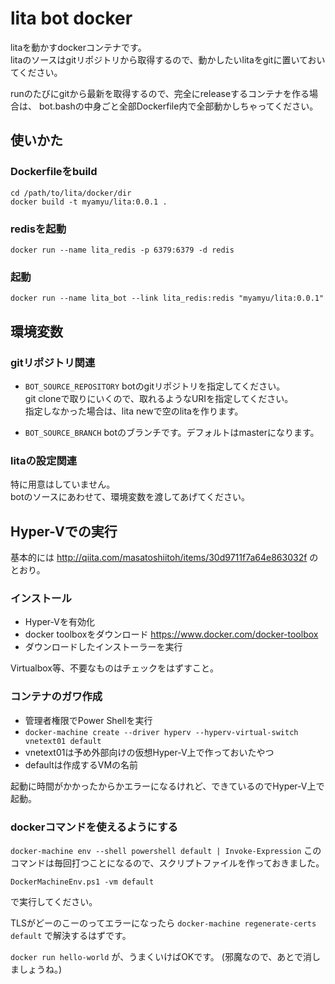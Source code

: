 lita bot docker
================

litaを動かすdockerコンテナです。  
litaのソースはgitリポジトリから取得するので、動かしたいlitaをgitに置いておいてください。

runのたびにgitから最新を取得するので、完全にreleaseするコンテナを作る場合は、
bot.bashの中身ごと全部Dockerfile内で全部動かしちゃってください。

使いかた
-------

### Dockerfileをbuild

```
cd /path/to/lita/docker/dir
docker build -t myamyu/lita:0.0.1 .
```

### redisを起動

```
docker run --name lita_redis -p 6379:6379 -d redis
```

### 起動

```
docker run --name lita_bot --link lita_redis:redis "myamyu/lita:0.0.1"
```

環境変数
--------

### gitリポジトリ関連

- `BOT_SOURCE_REPOSITORY`
  botのgitリポジトリを指定してください。  
  git cloneで取りにいくので、取れるようなURIを指定してください。  
  指定しなかった場合は、lita newで空のlitaを作ります。

- `BOT_SOURCE_BRANCH`
  botのブランチです。デフォルトはmasterになります。

### litaの設定関連

特に用意はしていません。  
botのソースにあわせて、環境変数を渡してあげてください。

Hyper-Vでの実行
---------------

基本的には http://qiita.com/masatoshiitoh/items/30d9711f7a64e863032f のとおり。

### インストール

- Hyper-Vを有効化
- docker toolboxをダウンロード https://www.docker.com/docker-toolbox
- ダウンロードしたインストーラーを実行

Virtualbox等、不要なものはチェックをはずすこと。

### コンテナのガワ作成

- 管理者権限でPower Shellを実行
- `docker-machine create --driver hyperv --hyperv-virtual-switch vnetext01 default`
 - vnetext01は予め外部向けの仮想Hyper-V上で作っておいたやつ
 - defaultは作成するVMの名前

起動に時間がかかったからかエラーになるけれど、できているのでHyper-V上で起動。

### dockerコマンドを使えるようにする

`docker-machine env --shell powershell default | Invoke-Expression`
このコマンドは毎回打つことになるので、スクリプトファイルを作っておきました。
```
DockerMachineEnv.ps1 -vm default
```
で実行してください。

TLSがどーのこーのってエラーになったら
`docker-machine regenerate-certs default`
で解決するはずです。

`docker run hello-world`
が、うまくいけばOKです。
(邪魔なので、あとで消しましょうね。)
